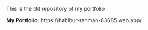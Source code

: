 <p>This is the Git repository of my portfolio</p>
<div><b>My Portfolio: </b>https://habibur-rahman-83685.web.app/</div>
